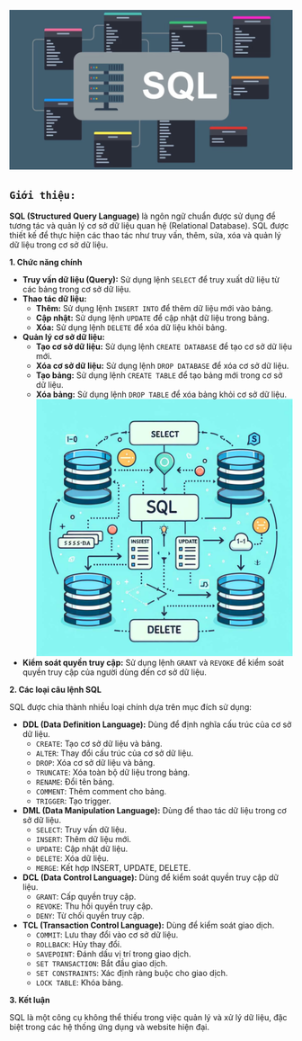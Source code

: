 ![alt text](image.png)

## `Giới thiệu:`
**SQL (Structured Query Language)** là ngôn ngữ chuẩn được sử dụng để tương tác và quản lý cơ sở dữ liệu quan hệ (Relational Database). SQL được thiết kế để thực hiện các thao tác như truy vấn, thêm, sửa, xóa và quản lý dữ liệu trong cơ sở dữ liệu. 

**1. Chức năng chính**
- **Truy vấn dữ liệu (Query):** Sử dụng lệnh `SELECT` để truy xuất dữ liệu từ các bảng trong cơ sở dữ liệu.
- **Thao tác dữ liệu:** 
  - **Thêm:** Sử dụng lệnh `INSERT INTO` để thêm dữ liệu mới vào bảng.
  - **Cập nhật:** Sử dụng lệnh `UPDATE` để cập nhật dữ liệu trong bảng.
  - **Xóa:** Sử dụng lệnh `DELETE` để xóa dữ liệu khỏi bảng.
- **Quản lý cơ sở dữ liệu:** 
  - **Tạo cơ sở dữ liệu:** Sử dụng lệnh `CREATE DATABASE` để tạo cơ sở dữ liệu mới.
  - **Xóa cơ sở dữ liệu:** Sử dụng lệnh `DROP DATABASE` để xóa cơ sở dữ liệu.
  - **Tạo bảng:** Sử dụng lệnh `CREATE TABLE` để tạo bảng mới trong cơ sở dữ liệu.
  - **Xóa bảng:** Sử dụng lệnh `DROP TABLE` để xóa bảng khỏi cơ sở dữ liệu.
  ![alt text](image-1.png)
- **Kiểm soát quyền truy cập:** Sử dụng lệnh `GRANT` và `REVOKE` để kiểm soát quyền truy cập của người dùng đến cơ sở dữ liệu.

**2. Các loại câu lệnh SQL**

SQL được chia thành nhiều loại chính dựa trên mục đích sử dụng:
- **DDL (Data Definition Language):** Dùng để định nghĩa cấu trúc của cơ sở dữ liệu.
  - `CREATE`: Tạo cơ sở dữ liệu và bảng.
  - `ALTER`: Thay đổi cấu trúc của cơ sở dữ liệu.
  - `DROP`: Xóa cơ sở dữ liệu và bảng.
  - `TRUNCATE`: Xóa toàn bộ dữ liệu trong bảng.
  - `RENAME`: Đổi tên bảng.
  - `COMMENT`: Thêm comment cho bảng.
  - `TRIGGER`: Tạo trigger.
- **DML (Data Manipulation Language):** Dùng để thao tác dữ liệu trong cơ sở dữ liệu.
  - `SELECT`: Truy vấn dữ liệu.
  - `INSERT`: Thêm dữ liệu mới.
  - `UPDATE`: Cập nhật dữ liệu.
  - `DELETE`: Xóa dữ liệu.
  - `MERGE`: Kết hợp INSERT, UPDATE, DELETE.
- **DCL (Data Control Language):** Dùng để kiểm soát quyền truy cập dữ liệu.
  - `GRANT`: Cấp quyền truy cập.
  - `REVOKE`: Thu hồi quyền truy cập.
  - `DENY`: Từ chối quyền truy cập.
- **TCL (Transaction Control Language):** Dùng để kiểm soát giao dịch.
  - `COMMIT`: Lưu thay đổi vào cơ sở dữ liệu.
  - `ROLLBACK`: Hủy thay đổi.
  - `SAVEPOINT`: Đánh dấu vị trí trong giao dịch.
  - `SET TRANSACTION`: Bắt đầu giao dịch.
  - `SET CONSTRAINTS`: Xác định ràng buộc cho giao dịch.
  - `LOCK TABLE`: Khóa bảng.

**3. Kết luận**

SQL là một công cụ không thể thiếu trong việc quản lý và xử lý dữ liệu, đặc biệt trong các hệ thống ứng dụng và website hiện đại.   